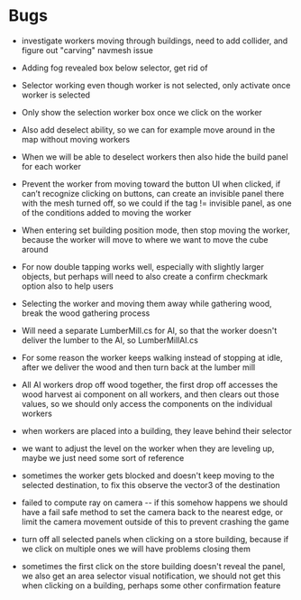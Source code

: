 # Bugs

* investigate workers moving through buildings, need to add collider, and figure out "carving" navmesh issue

* Adding fog revealed box below selector, get rid of

* Selector working even though worker is not selected, only activate once worker is selected

* Only show the selection worker box once we click on the worker

* Also add deselect ability, so we can for example move around in the map without moving workers

* When we will be able to deselect workers then also hide the build panel for each worker

* Prevent the worker from moving toward the button UI when clicked, if can’t recognize clicking on buttons, can create an invisible panel there with the mesh turned off, so we could if the tag != invisible panel, as one of the conditions added to moving the worker

* When entering set building position mode, then stop moving the worker, because the worker will move to where we want to move the cube around

* For now double tapping works well, especially with slightly larger objects, but perhaps will need to also create a confirm checkmark option also to help users

* Selecting the worker and moving them away while gathering wood, break the wood gathering process

* Will need a separate LumberMill.cs for AI, so that the worker doesn't deliver the lumber to the AI, so LumberMillAI.cs

* For some reason the worker keeps walking instead of stopping at idle, after we deliver the wood and then turn back at the lumber mill

* All AI workers drop off wood together, the first drop off accesses the wood harvest ai component on all workers, and then clears out those values, so we should only access the components on the individual workers

* when workers are placed into a building, they leave behind their selector

* we want to adjust the level on the worker when they are leveling up, maybe we just need some sort of reference

* sometimes the worker gets blocked and doesn't keep moving to the selected destination, to fix this observe the vector3 of the destination

* failed to compute ray on camera -- if this somehow happens we should have a fail safe method to set the camera back to the nearest edge, or limit the camera movement outside of this to prevent crashing the game

* turn off all selected panels when clicking on a store building, because if we click on multiple ones we will have problems closing them

* sometimes the first click on the store building doesn't reveal the panel, we also get an area selector visual notification, we should not get this when clicking on a building, perhaps some other confirmation feature
